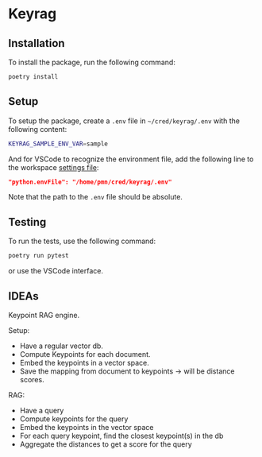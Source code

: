 # Keyrag

## Installation

To install the package, run the following command:

```bash
poetry install
```

## Setup

To setup the package, create a `.env` file in `~/cred/keyrag/.env` with the following content:

```bash
KEYRAG_SAMPLE_ENV_VAR=sample
```

And for VSCode to recognize the environment file, add the following line to the
workspace [settings file](.vscode/settings.json):

```json
"python.envFile": "/home/pmn/cred/keyrag/.env"
```

Note that the path to the `.env` file should be absolute.

## Testing

To run the tests, use the following command:

```bash
poetry run pytest
```

or use the VSCode interface.

## IDEAs

Keypoint RAG engine.

Setup:

* Have a regular vector db.
* Compute Keypoints for each document.
* Embed the keypoints in a vector space.
* Save the mapping from document to keypoints -> will be distance scores.

RAG:

* Have a query
* Compute keypoints for the query
* Embed the keypoints in the vector space
* For each query keypoint, find the closest keypoint(s) in the db
* Aggregate the distances to get a score for the query
